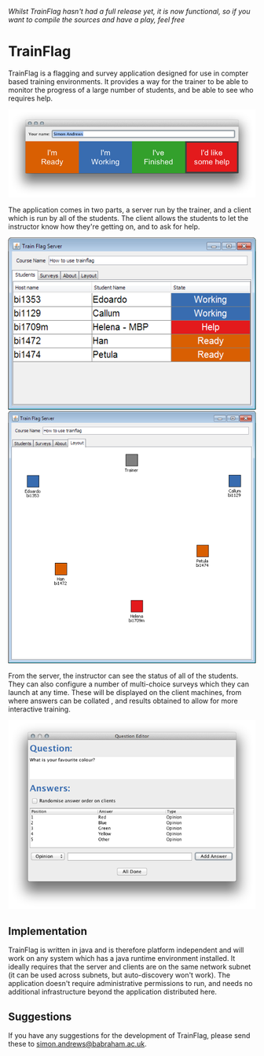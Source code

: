 _Whilst TrainFlag hasn't had a full release yet, it is now functional, so if you want to compile the sources and have a play, feel free_

# TrainFlag
TrainFlag is a flagging and survey application designed for use in compter based training environments.  It provides a way for the trainer to be able to monitor the progress of a large number of students, and be able to see who requires help.

![TrainFlag Client](/images/trainflag_client.png)

The application comes in two parts, a server run by the trainer, and a client which is run by all of the students.  The client allows the students to let the instructor know how they're getting on, and to ask for help.

![TrainFlag Server](/images/trainflag_server.png)
![TrainFlag Server](/images/room_view.png)

From the server, the instructor can see the status of all of the students.  They can also configure a number of multi-choice surveys which they can launch at any time.  These will be displayed on the client machines, from where answers can be collated , and results obtained to allow for more interactive training.

![Question Editor](/images/question_editor.png)

## Implementation
TrainFlag is written in java and is therefore platform independent and will work on any system which has a java runtime environment installed.  It ideally requires that the server and clients are on the same network subnet (it can be used across subnets, but auto-discovery won't work).  The application doesn't require administrative permissions to run, and needs no additional infrastructure beyond the application distributed here.

## Suggestions
If you have any suggestions for the development of TrainFlag, please send these to simon.andrews@babraham.ac.uk.
